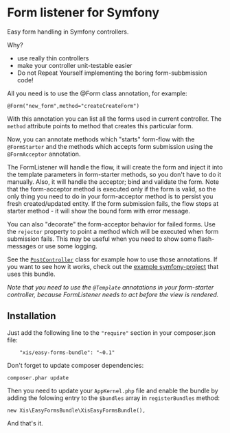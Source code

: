 Form listener for Symfony
========================

Easy form handling in Symfony controllers.

Why?

- use really thin controllers
- make your controller unit-testable easier
- Do not Repeat Yourself implementing the boring form-subbmission code!

All you need is to use the @Form class annotation, for example:

`@Form("new_form",method="createCreateForm")`

With this annotation you can list all the forms used in current controller. The `method` attribute points to method that creates this particular form.

Now, you can annotate methods which "starts" form-flow with the `@FormStarter` and the methods which accepts form submission using the `@FormAcceptor` annotation.

The FormListener will handle the flow, it will create the form and inject it into the template parameters in form-starter methods, so you don't have to do it manually.
Also, it will handle the acceptor; bind and validate the form. Note that the form-acceptor method is executed only if the form is valid, so the only thing you need to do in your form-acceptor method is to persist you fresh created/updated entity.
If the form submission fails, the flow stops at starter method - it will show the bound form with error message.

You can also "decorate" the form-acceptor behavior for failed forms. 
Use the `rejector` property to point a method which will be executed when form submission fails. This may be useful when you need to show some flash-messages or use some logging.

See the [`PostController`](Resources/example/Controller/PostController.php) class for example how to use those annotations. If you want to see how it works, check out the [example symfony-project](https://github.com/thanek/easy-forms-bundle-example) that uses this bundle.

*Note that you need to use the `@Template` annotations in your form-starter controller, because FormListener needs to act before the view is rendered.* 

## Installation

Just add the following line to the `"require"` section in your composer.json file:

```
    "xis/easy-forms-bundle": "~0.1"
```

Don't forget to update composer dependencies:

```
composer.phar update
```

Then you need to update your `AppKernel.php` file and enable the bundle by adding the folowing entry to the `$bundles` array in `registerBundles` method:

```
new Xis\EasyFormsBundle\XisEasyFormsBundle(),
```

And that's it.

